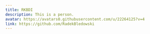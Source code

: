 ```yaml
---
title: RKBDI
description: This is a person.
avatar: https://avatars0.githubusercontent.com/u/22264125?v=4
link: https://github.com/RadekBledowski
---
```

